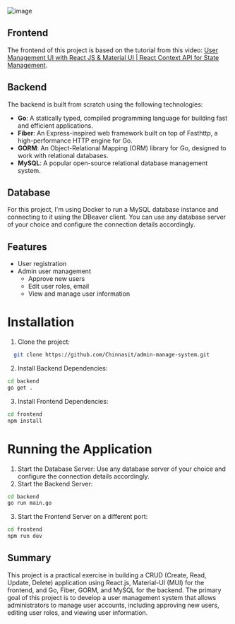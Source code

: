 ![image](https://github.com/Chinnasit/admin-manage-system/assets/76206065/30173f93-bebb-48b5-be05-10af61b6e9c8)

## Frontend
The frontend of this project is based on the tutorial from this video: [User Management UI with React JS & Material UI | React Context API for State Management](https://www.youtube.com/watch?v=KTRFoouGzvY).

## Backend
The backend is built from scratch using the following technologies:
- **Go**: A statically typed, compiled programming language for building fast and efficient applications.
- **Fiber**: An Express-inspired web framework built on top of Fasthttp, a high-performance HTTP engine for Go.
- **GORM**: An Object-Relational Mapping (ORM) library for Go, designed to work with relational databases.
- **MySQL**: A popular open-source relational database management system.

## Database
For this project, I'm using Docker to run a MySQL database instance and connecting to it using the DBeaver client. 
You can use any database server of your choice and configure the connection details accordingly.

## Features
- User registration
- Admin user management
   - Approve new users
   - Edit user roles, email
   - View and manage user information

# Installation
1. Clone the project:
```bash
  git clone https://github.com/Chinnasit/admin-manage-system.git
```
2. Install Backend Dependencies:
```bash
cd backend
go get .
   ```
3. Install Frontend Dependencies:
```bash
cd frontend
npm install
```

# Running the Application
1. Start the Database Server:
Use any database server of your choice and configure the connection details accordingly.
3. Start the Backend Server:
```bash
cd backend
go run main.go
```
3. Start the Frontend Server on a different port:
```bash
cd frontend
npm run dev
```

## Summary
This project is a practical exercise in building a CRUD (Create, Read, Update, Delete) application using React.js, Material-UI (MUI) for the frontend, and Go, Fiber, GORM, and MySQL for the backend.
The primary goal of this project is to develop a user management system that allows administrators to manage user accounts, including approving new users, editing user roles, and viewing user information.
